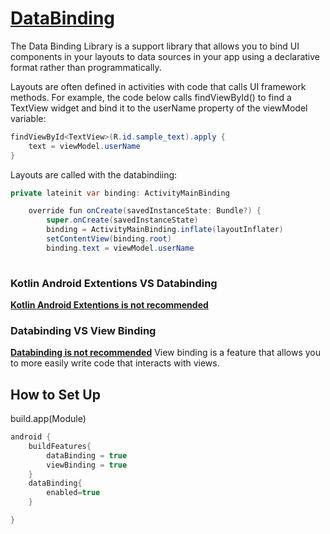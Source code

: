 # **[DataBinding](https://developer.android.com/topic/libraries/data-binding)** 
The Data Binding Library is a support library that allows you to bind UI components in your layouts to data sources in your app using a declarative format rather than programmatically.

Layouts are often defined in activities with code that calls UI framework methods. For example, the code below calls findViewById() to find a TextView widget and bind it to the userName property of the viewModel variable:
```java
findViewById<TextView>(R.id.sample_text).apply {
    text = viewModel.userName
}
```

Layouts are called with the databindiing:
```java
private lateinit var binding: ActivityMainBinding

    override fun onCreate(savedInstanceState: Bundle?) {
        super.onCreate(savedInstanceState)
        binding = ActivityMainBinding.inflate(layoutInflater)
        setContentView(binding.root)
        binding.text = viewModel.userName
        
```

### Kotlin Android Extentions VS  Databinding
**[Kotlin Android Extentions is not recommended](https://developers-jp.googleblog.com/2020/11/the-future-of-kotlin-android-extensions.html)** 

### Databinding VS  View Binding
**[Databinding is not recommended](https://proandroiddev.com/migrating-the-deprecated-kotlin-android-extensions-compiler-plugin-to-viewbinding-d234c691dec7)** 
View binding is a feature that allows you to more easily write code that interacts with views. 


## How to Set Up
build.app(Module)
```gradle
android {
    buildFeatures{
        dataBinding = true
        viewBinding = true
    }
    dataBinding{
        enabled=true
    }

}

```
